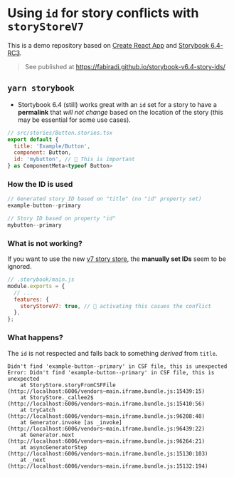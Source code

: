 # Using `id` for story conflicts with `storyStoreV7`

This is a demo repository based on [Create React App](https://github.com/facebook/create-react-app) and [Storybook 6.4-RC3](https://github.com/storybookjs/storybook/issues/15355).

> See published at https://fabiradi.github.io/storybook-v6.4-story-ids/

## `yarn storybook`

- Stortybook 6.4 (still) works great with an `id` set for a story to have a **permalink** that _will not change_ based on the location of the story (this may be essential for some use cases).

```javascript
// src/stories/Button.stories.tsx
export default {
  title: 'Example/Button',
  component: Button,
  id: 'mybutton', // 🚨 This is important
} as ComponentMeta<typeof Button>
```

### How the ID is used

```javascript
// Generated story ID based on "title" (no "id" property set)
example-button--primary

// Story ID based on property "id"
mybutton--primary
```

### What is not working?

If you want to use the new [v7 story store](https://github.com/storybookjs/storybook/blob/next/MIGRATION.md#using-the-v7-store), the **manually set IDs** seem to be ignored.

```javascript
// .storybook/main.js
module.exports = {
  // ...
  features: {
    storyStoreV7: true, // 🚨 activating this casues the conflict
  },
};
```

### What happens?

The `id` is not respected and falls back to something _derived_ from `title`.

```plain
Didn't find 'example-button--primary' in CSF file, this is unexpected
Error: Didn't find 'example-button--primary' in CSF file, this is unexpected
    at StoryStore.storyFromCSFFile (http://localhost:6006/vendors~main.iframe.bundle.js:15439:15)
    at StoryStore._callee2$ (http://localhost:6006/vendors~main.iframe.bundle.js:15410:56)
    at tryCatch (http://localhost:6006/vendors~main.iframe.bundle.js:96208:40)
    at Generator.invoke [as _invoke] (http://localhost:6006/vendors~main.iframe.bundle.js:96439:22)
    at Generator.next (http://localhost:6006/vendors~main.iframe.bundle.js:96264:21)
    at asyncGeneratorStep (http://localhost:6006/vendors~main.iframe.bundle.js:15130:103)
    at _next (http://localhost:6006/vendors~main.iframe.bundle.js:15132:194)
```
